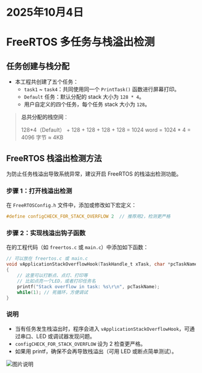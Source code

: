 
# 2025年10月4日

# FreeRTOS 多任务与栈溢出检测

## 任务创建与栈分配

- 本工程共创建了五个任务：
  - `task1` ~ `task4`：共同使用同一个 `PrintTask()` 函数进行屏幕打印。
  - `Default` 任务：默认分配的 stack 大小为 `128 * 4`。
  - 用户自定义的四个任务，每个任务 stack 大小为 `128`。

> **总共分配的栈空间**：
> 
> 128*4（Default） + 128 + 128 + 128 + 128 = 1024 word = 1024 * 4 = 4096 字节 ≈ 4KB

## FreeRTOS 栈溢出检测方法

为防止任务栈溢出导致系统异常，建议开启 FreeRTOS 的栈溢出检测功能。

### 步骤 1：打开栈溢出检测

在 `FreeRTOSConfig.h` 文件中，添加或修改如下宏定义：

```c
#define configCHECK_FOR_STACK_OVERFLOW 2  // 推荐用2，检测更严格
```

### 步骤 2：实现栈溢出钩子函数

在的工程代码（如 `freertos.c` 或 `main.c`）中添加如下函数：

```c
// 可以放在 freertos.c 或 main.c
void vApplicationStackOverflowHook(TaskHandle_t xTask, char *pcTaskName)
{
    // 这里可以打断点、点灯、打印等
    // 比如点亮一个LED，或者打印任务名
    printf("Stack overflow in task: %s\r\n", pcTaskName);
    while(1); // 死循环，方便调试
}
```

### 说明

- 当有任务发生栈溢出时，程序会进入 `vApplicationStackOverflowHook`，可通过串口、LED 或调试器发现问题。
- `configCHECK_FOR_STACK_OVERFLOW` 设为 2 检查更严格。
- 如果用 printf，确保不会再导致栈溢出（可用 LED 或断点简单测试）。


![图片说明](image/Hyper_jiawei_github.png)

